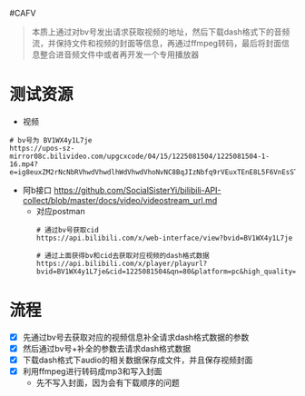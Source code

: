 #CAFV
> 本质上通过对bv号发出请求获取视频的地址，然后下载dash格式下的音频流，并保持文件和视频的封面等信息，再通过ffmpeg转码，最后将封面信息整合进音频文件中或者再开发一个专用播放器

# 测试资源
  - 视频
  ```
  # bv号为 BV1WX4y1L7je 
  https://upos-sz-mirror08c.bilivideo.com/upgcxcode/04/15/1225081504/1225081504-1-16.mp4?e=ig8euxZM2rNcNbRVhwdVhwdlhWdVhwdVhoNvNC8BqJIzNbfq9rVEuxTEnE8L5F6VnEsSTx0vkX8fqJeYTj_lta53NCM=&uipk=5&nbs=1&deadline=1706851556&gen=playurlv2&os=08cbv&oi=1947651412&trid=e10b79230f084a6eb20b0522aa3f4637h&mid=0&platform=html5&upsig=f55ed24fb571db9a300d7e8d2998ba49&uparams=e,uipk,nbs,deadline,gen,os,oi,trid,mid,platform&bvc=vod&nettype=0&f=h_0_0&bw=48958&logo=80000000
  ```
  - 阿b接口
    https://github.com/SocialSisterYi/bilibili-API-collect/blob/master/docs/video/videostream_url.md
    - 对应postman
      ```
      # 通过bv号获取cid
      https://api.bilibili.com/x/web-interface/view?bvid=BV1WX4y1L7je
      
      # 通过上面获得bv和cid去获取对应视频的dash格式数据
      https://api.bilibili.com/x/player/playurl?bvid=BV1WX4y1L7je&cid=1225081504&qn=80&platform=pc&high_quality=1 
      ```

# 流程
  - [x] 先通过bv号去获取对应的视频信息补全请求dash格式数据的参数
  - [x] 然后通过bv号+补全的参数去请求dash格式数据
  - [x] 下载dash格式下audio的相关数据保存成文件，并且保存视频封面
  - [x] 利用ffmpeg进行转码成mp3和写入封面 
    - 先不写入封面，因为会有下载顺序的问题
